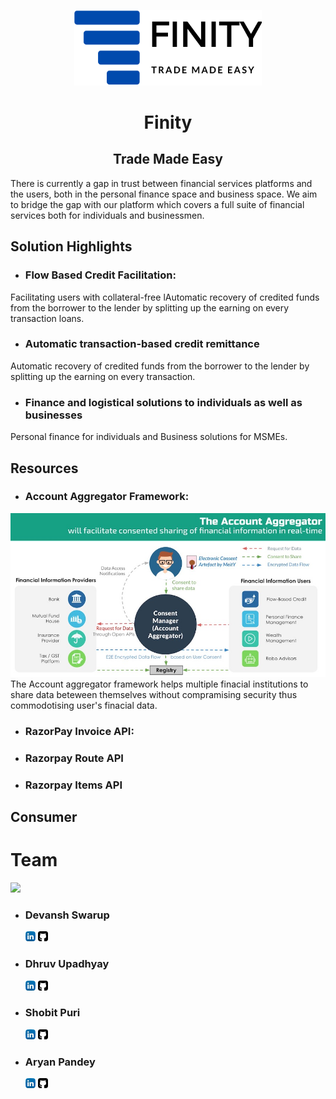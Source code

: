 <p align="center">
  <img width="300"  src="images/logo.png">
  <h1 align= "center">Finity</h1>
  <h2 align= "center">Trade Made Easy</h2>
  
</p>
There is currently a gap in trust between financial services platforms and the users, both in the personal finance space and business space.
We aim to bridge the gap with our platform which covers a full suite of financial services both for individuals and businessmen.



## Solution Highlights  
* ### Flow Based Credit Facilitation: 
Facilitating users with collateral-free lAutomatic recovery of credited funds from the borrower to the lender by splitting up the earning on every transaction loans.

* ### Automatic transaction-based credit remittance
Automatic recovery of credited funds from the borrower to the lender by splitting up the earning on every transaction.

* ### Finance and logistical solutions to individuals as well as businesses
Personal finance for individuals and Business solutions for MSMEs.


## Resources 
* ### Account Aggregator Framework:
 
 <img src="images/aa.jfif" width="600">
 The Account aggregator framework helps multiple finacial institutions to share data beteween themselves without compramising security thus commodotising user's finacial data.

* ### RazorPay Invoice API:
* ### Razorpay Route API
* ### Razorpay Items API


## Consumer 


# Team
<img src="images/FlexiTestPort.png">

 * ### Devansh Swarup 
   [<img src="images/linkedin.png">](https://in.linkedin.com/in/devansh-swarup-85436554)     [<img src="images/github.png">](https://github.com/devansh2712)
 * ### Dhruv Upadhyay
   [<img src="images/linkedin.png">](https://www.linkedin.com/in/intmanear/)     [<img src="images/github.png">](https://github.com/IntManear)
 * ### Shobit Puri 
   [<img src="images/linkedin.png">](https://www.linkedin.com/in/shobit-puri-3b30bb18b/)     [<img src="images/github.png">](https://github.com/ScarletSpidey)
* ### Aryan Pandey 
   [<img src="images/linkedin.png">](https://www.linkedin.com/in/aryan-pandey/)     [<img src="images/github.png">](https://github.com/ap-aryanpandey)


